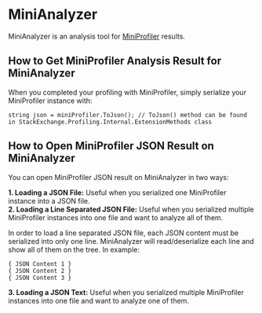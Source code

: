# MiniAnalyzer
MiniAnalyzer is an analysis tool for [MiniProfiler](https://miniprofiler.com) results.

## How to Get MiniProfiler Analysis Result for MiniAnalyzer
When you completed your profiling with MiniProfiler, simply serialize your MiniProfiler instance with:

```CSharp
string json = miniProfiler.ToJson(); // ToJson() method can be found in StackExchange.Profiling.Internal.ExtensionMethods class
```

## How to Open MiniProfiler JSON Result on MiniAnalyzer
You can open MiniProfiler JSON result on MiniAnalyzer in two ways:

**1. Loading a JSON File:** Useful when you serialized one MiniProfiler instance into a JSON file.  
**2. Loading a Line Separated JSON File:** Useful when you serialized multiple MiniProfiler instances into one file and want to analyze all of them.

In order to load a line separated JSON file, each JSON content must be serialized into only one line. MiniAnalyzer will read/deserialize each line and show all of them on the tree. In example:

```
{ JSON Content 1 }
{ JSON Content 2 }
{ JSON Content 3 }
```

**3. Loading a JSON Text:** Useful when you serialized multiple MiniProfiler instances into one file and want to analyze one of them.
